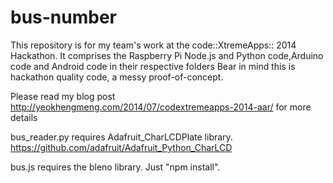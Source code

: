 bus-number
==========

This repository is for my team's work at the code::XtremeApps:: 2014 Hackathon.  It comprises the Raspberry Pi Node.js and Python code,Arduino code and Android code in their respective folders  Bear in mind this is hackathon quality code, a messy proof-of-concept.

Please read my blog post http://yeokhengmeng.com/2014/07/codextremeapps-2014-aar/ for more details

bus_reader.py requires Adafruit_CharLCDPlate library. https://github.com/adafruit/Adafruit_Python_CharLCD    

bus.js requires the bleno library. Just "npm install".

